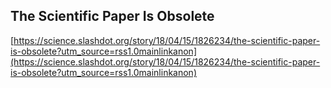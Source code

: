 ## The Scientific Paper Is Obsolete
  
  [https://science.slashdot.org/story/18/04/15/1826234/the-scientific-paper-is-obsolete?utm_source=rss1.0mainlinkanon](https://science.slashdot.org/story/18/04/15/1826234/the-scientific-paper-is-obsolete?utm_source=rss1.0mainlinkanon)